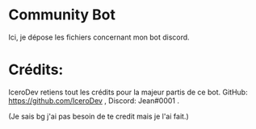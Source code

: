 # Community Bot
Ici, je dépose les fichiers concernant mon bot discord.

# Crédits:
IceroDev retiens tout les crédits pour la majeur partis de ce bot.
GitHub: https://github.com/IceroDev ,
Discord: Jеan#0001 .

(Je sais bg j'ai pas besoin de te credit mais je l'ai fait.)
